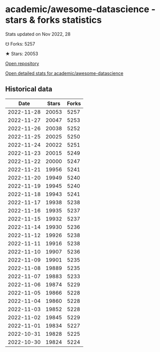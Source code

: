 # academic/awesome-datascience - stars & forks statistics

Stats updated on Nov 2022, 28

☋ Forks: 5257

★ Stars: 20053

[Open repository](https://github.com/academic/awesome-datascience)

[Open detailed stats for academic/awesome-datascience](https://reviewgithub.com/rep/academic/awesome-datascience)

## Historical data
| Date | Stars | Forks |
|------|-------|-------|
| 2022-11-28 | 20053 | 5257 | 
| 2022-11-27 | 20047 | 5253 | 
| 2022-11-26 | 20038 | 5252 | 
| 2022-11-25 | 20025 | 5250 | 
| 2022-11-24 | 20022 | 5251 | 
| 2022-11-23 | 20015 | 5249 | 
| 2022-11-22 | 20000 | 5247 | 
| 2022-11-21 | 19956 | 5241 | 
| 2022-11-20 | 19949 | 5240 | 
| 2022-11-19 | 19945 | 5240 | 
| 2022-11-18 | 19943 | 5241 | 
| 2022-11-17 | 19938 | 5238 | 
| 2022-11-16 | 19935 | 5237 | 
| 2022-11-15 | 19932 | 5237 | 
| 2022-11-14 | 19930 | 5236 | 
| 2022-11-12 | 19926 | 5238 | 
| 2022-11-11 | 19916 | 5238 | 
| 2022-11-10 | 19907 | 5236 | 
| 2022-11-09 | 19901 | 5235 | 
| 2022-11-08 | 19889 | 5235 | 
| 2022-11-07 | 19883 | 5233 | 
| 2022-11-06 | 19874 | 5229 | 
| 2022-11-05 | 19866 | 5228 | 
| 2022-11-04 | 19860 | 5228 | 
| 2022-11-03 | 19852 | 5228 | 
| 2022-11-02 | 19845 | 5229 | 
| 2022-11-01 | 19834 | 5227 | 
| 2022-10-31 | 19828 | 5225 | 
| 2022-10-30 | 19824 | 5224 | 

